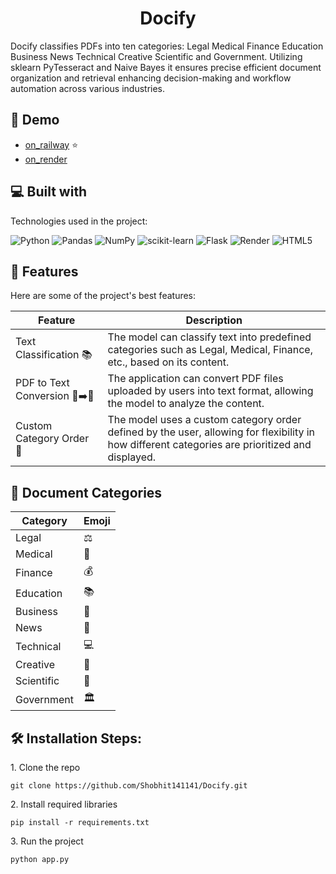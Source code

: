 <h1 align="center" id="title">Docify</h1>

<p id="description">Docify classifies PDFs into ten categories: Legal Medical Finance Education Business News Technical Creative Scientific and Government. Utilizing sklearn PyTesseract and Naive Bayes it ensures precise efficient document organization and retrieval enhancing decision-making and workflow automation across various industries.</p>

## 🚀 Demo


- [on_railway](https://docify.up.railway.app/) ⭐
- [on_render](https://docify-test.onrender.com)



  
  
<h2>💻 Built with</h2>

Technologies used in the project:


![Python](https://img.shields.io/badge/python-3670A0?style=for-the-badge&logo=python&logoColor=ffdd54) ![Pandas](https://img.shields.io/badge/pandas-%23150458.svg?style=for-the-badge&logo=pandas&logoColor=white) ![NumPy](https://img.shields.io/badge/numpy-%23013243.svg?style=for-the-badge&logo=numpy&logoColor=white) ![scikit-learn](https://img.shields.io/badge/scikit--learn-%23F7931E.svg?style=for-the-badge&logo=scikit-learn&logoColor=white) ![Flask](https://img.shields.io/badge/flask-%23000.svg?style=for-the-badge&logo=flask&logoColor=white) ![Render](https://img.shields.io/badge/Render-%46E3B7.svg?style=for-the-badge&logo=render&logoColor=white) ![HTML5](https://img.shields.io/badge/html5-%23E34F26.svg?style=for-the-badge&logo=html5&logoColor=white)

 
  
<h2>🌟 Features</h2>
Here are some of the project's best features:

| Feature | Description |
| ------- | ----------- |
| Text Classification 📚 | The model can classify text into predefined categories such as Legal, Medical, Finance, etc., based on its content. |
| PDF to Text Conversion 📄➡️📝 | The application can convert PDF files uploaded by users into text format, allowing the model to analyze the content. |
| Custom Category Order 🧩 | The model uses a custom category order defined by the user, allowing for flexibility in how different categories are prioritized and displayed. |

<h2>📑 Document Categories</h2>

| Category     | Emoji     |
| ------------ | --------- |
| Legal        | ⚖️       |
| Medical      | 🏥       |
| Finance      | 💰       |
| Education    | 📚       |
| Business     | 🏢       |
| News         | 📰       |
| Technical    | 💻       |
| Creative     | 🎨       |
| Scientific   | 🧪       |
| Government   | 🏛️       |
<h2>🛠️ Installation Steps:</h2>

<p>1. Clone the repo</p>

```
git clone https://github.com/Shobhit141141/Docify.git
```

<p>2. Install required libraries</p>

```
pip install -r requirements.txt
```

<p>3. Run the project</p>

```
python app.py
```

<!-- Proudly created with GPRM ( https://gprm.itsvg.in ) -->
